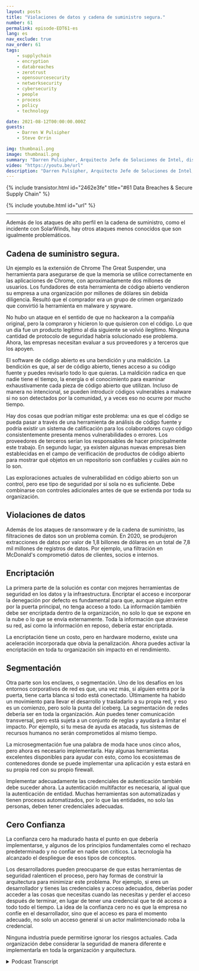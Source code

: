 ```yaml
---
layout: posts
title: "Violaciones de datos y cadena de suministro segura."
number: 61
permalink: episode-EDT61-es
lang: es
nav_exclude: true
nav_order: 61
tags:
    - supplychain
    - encryption
    - databreaches
    - zerotrust
    - opensourcesecurity
    - networksecurity
    - cybersecurity
    - people
    - process
    - policy
    - technology

date: 2021-08-12T00:00:00.000Z
guests:
    - Darren W Pulsipher
    - Steve Orrin

img: thumbnail.png
image: thumbnail.png
summary: "Darren Pulsipher, Arquitecto Jefe de Soluciones de Intel, discute las violaciones de datos y la cadena de suministro segura con el frecuente invitado Steve Orrin, CTO de Intel, Federal."
video: "https://youtu.be/url"
description: "Darren Pulsipher, Arquitecto Jefe de Soluciones de Intel, discute las violaciones de datos y la cadena de suministro segura con el frecuente invitado Steve Orrin, CTO de Intel, Federal."
---
```


<div>
{% include transistor.html id="2462e3fe" title="#61 Data Breaches & Secure Supply Chain" %}

{% include youtube.html id="url" %}
</div>

---

Además de los ataques de alto perfil en la cadena de suministro, como el incidente con SolarWinds, hay otros ataques menos conocidos que son igualmente problemáticos.

## Cadena de suministro segura.

Un ejemplo es la extensión de Chrome The Great Suspender, una herramienta para asegurarse de que la memoria se utilice correctamente en las aplicaciones de Chrome, con aproximadamente dos millones de usuarios. Los fundadores de esta herramienta de código abierto vendieron su empresa a una organización por millones de dólares sin debida diligencia. Resultó que el comprador era un grupo de crimen organizado que convirtió la herramienta en malware y spyware.

No hubo un ataque en el sentido de que no hackearon a la compañía original, pero la compraron y hicieron lo que quisieron con el código. Lo que un día fue un producto legítimo al día siguiente se volvió ilegítimo. Ninguna cantidad de protocolo de seguridad habría solucionado ese problema. Ahora, las empresas necesitan evaluar a sus proveedores y a terceros que los apoyen.

El software de código abierto es una bendición y una maldición. La bendición es que, al ser de código abierto, tienes acceso a su código fuente y puedes revisarlo todo lo que quieras. La maldición radica en que nadie tiene el tiempo, la energía o el conocimiento para examinar exhaustivamente cada pieza de código abierto que utilizan. Incluso de manera no intencional, se pueden introducir códigos vulnerables a malware si no son detectados por la comunidad, y a veces eso no ocurre por mucho tiempo.

Hay dos cosas que podrían mitigar este problema: una es que el código se pueda pasar a través de una herramienta de análisis de código fuente y podría existir un sistema de calificación para los colaboradores cuyo código consistentemente presenta menos vulnerabilidades o errores. Los proveedores de terceros serían los responsables de hacer principalmente este trabajo. En segundo lugar, ya existen algunas nuevas empresas bien establecidas en el campo de verificación de productos de código abierto para mostrar qué objetos en un repositorio son confiables y cuáles aún no lo son.

Las exploraciones actuales de vulnerabilidad en código abierto son un control, pero ese tipo de seguridad por sí sola no es suficiente. Debe combinarse con controles adicionales antes de que se extienda por toda su organización.

## Violaciones de datos

Además de los ataques de ransomware y de la cadena de suministro, las filtraciones de datos son un problema común. En 2020, se produjeron extracciones de datos por valor de 1,8 billones de dólares en un total de 7,8 mil millones de registros de datos. Por ejemplo, una filtración en McDonald's comprometió datos de clientes, socios e internos.

## Encriptación

La primera parte de la solución es contar con mejores herramientas de seguridad en los datos y la infraestructura. Encriptar el acceso e incorporar la denegación por defecto es fundamental para que, aunque alguien entre por la puerta principal, no tenga acceso a todo. La información también debe ser encriptada dentro de la organización, no solo lo que se expone en la nube o lo que se envía externamente. Toda la información que atraviese su red, así como la información en reposo, debería estar encriptada.

La encriptación tiene un costo, pero en hardware moderno, existe una aceleración incorporada que obvia la penalización. Ahora puedes activar la encriptación en toda tu organización sin impacto en el rendimiento.

## Segmentación

Otra parte son los enclaves, o segmentación. Uno de los desafíos en los entornos corporativos de red es que, una vez más, si alguien entra por la puerta, tiene carta blanca si todo está conectado. Últimamente ha habido un movimiento para llevar el desarrollo y trasladarlo a su propia red, y eso es un comienzo, pero solo la punta del iceberg. La segmentación de redes debería ser en toda la organización. Aún puedes tener comunicación transversal, pero está sujeta a un conjunto de reglas y ayudará a limitar el impacto. Por ejemplo, si tu mesa de ayuda es atacada, tus sistemas de recursos humanos no serán comprometidos al mismo tiempo.

La microsegmentación fue una palabra de moda hace unos cinco años, pero ahora es necesario implementarla. Hay algunas herramientas excelentes disponibles para ayudar con esto, como los ecosistemas de contenedores donde se puede implementar una aplicación y esta estará en su propia red con su propio firewall.

Implementar adecuadamente las credenciales de autenticación también debe suceder ahora. La autenticación multifactor es necesaria, al igual que la autenticación de entidad. Muchas herramientas son automatizadas y tienen procesos automatizados, por lo que las entidades, no solo las personas, deben tener credenciales adecuadas.

## Cero Confianza

La confianza cero ha madurado hasta el punto en que debería implementarse, y algunos de los principios fundamentales como el rechazo predeterminado y no confiar en nadie son críticos. La tecnología ha alcanzado el despliegue de esos tipos de conceptos.

Los desarrolladores pueden preocuparse de que estas herramientas de seguridad ralenticen el proceso, pero hay formas de construir la arquitectura para minimizar este problema. Por ejemplo, si eres un desarrollador y tienes las credenciales y acceso adecuados, deberías poder acceder a las cosas que necesitas cuando las necesitas y perder el acceso después de terminar, en lugar de tener una credencial que te dé acceso a todo todo el tiempo. La idea de la confianza cero no es que la empresa no confíe en el desarrollador, sino que el acceso es para el momento adecuado, no solo un acceso general si un actor malintencionado roba la credencial.

Ninguna industria puede permitirse ignorar los riesgos actuales. Cada organización debe considerar la seguridad de manera diferente e implementarla en toda la organización y arquitectura.



<details>
<summary> Podcast Transcript </summary>

<p></p>

</details>
